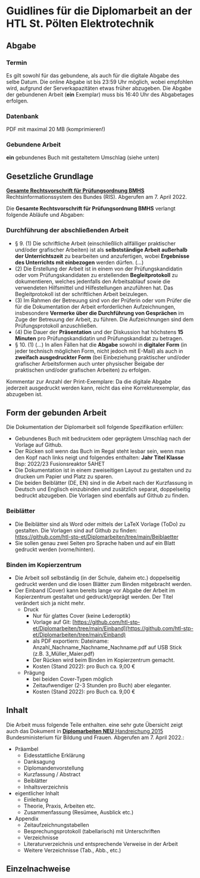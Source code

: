 # Guidlines für die Diplomarbeit an der HTL St. Pölten Elektrotechnik

## Abgabe
### Termin
Es gilt sowohl für das gebundene, als auch für die digitale Abgabe des selbe Datum. Die online Abgabe ist bis 23:59 Uhr möglich, wobei empfohlen wird, aufgrund der Serverkapazitäten etwas früher abzugeben. Die Abgabe der gebundenen Arbeit (**ein** Exemplar) muss bis 16:40 Uhr des Abgabetages erfolgen.

### Datenbank 
PDF mit maximal 20 MB (komprimieren!)

### Gebundene Arbeit
**ein** gebundenes Buch mit gestaltetem Umschlag (siehe unten)

## Gesetzliche Grundlage

[**Gesamte Rechtsvorschrift für Prüfungsordnung BMHS**](https://www.ris.bka.gv.at/GeltendeFassung.wxe?Abfrage=Bundesnormen&Gesetzesnummer=20007846) Rechtsinformationssystem des Bundes (RIS). Abgerufen am 7. April 2022.

Die **Gesamte Rechtsvorschrift für Prüfungsordnung BMHS** verlangt folgende Abläufe und Abgaben:<br>

### Durchführung der abschließenden Arbeit
* § 9. (1) Die schriftliche Arbeit (einschließlich allfälliger praktischer und/oder grafischer Arbeiten) ist als **selbstständige Arbeit außerhalb der Unterrichtszeit** zu bearbeiten und anzufertigen, wobei **Ergebnisse des Unterrichts mit einbezogen** werden dürfen. (...)
* (2) Die Erstellung der Arbeit ist in einem von der Prüfungskandidatin oder vom Prüfungskandidaten zu erstellenden **Begleitprotokoll** zu dokumentieren, welches jedenfalls den Arbeitsablauf sowie die verwendeten Hilfsmittel und Hilfestellungen anzuführen hat. Das Begleitprotokoll ist der schriftlichen Arbeit beizulegen.
* (3) Im Rahmen der Betreuung sind von der Prüferin oder vom Prüfer die für die Dokumentation der Arbeit erforderlichen Aufzeichnungen, insbesondere **Vermerke über die Durchführung von Gesprächen** im Zuge der Betreuung der Arbeit, zu führen. Die Aufzeichnungen sind dem Prüfungsprotokoll anzuschließen.
* (4) Die Dauer der **Präsentation** und der Diskussion hat höchstens **15 Minuten** pro Prüfungskandidatin und Prüfungskandidat zu betragen.
* § 10. (1) (...) In allen Fällen hat die **Abgabe** sowohl in **digitaler Form** (in jeder technisch möglichen Form, nicht jedoch mit E-Mail) als auch in **zweifach ausgedruckter Form** (bei Einbeziehung praktischer und/oder grafischer Arbeitsformen auch unter physischer Beigabe der praktischen und/oder grafischen Arbeiten) zu erfolgen.

Kommentar zur Anzahl der Print-Exemplare: Da die digitale Abgabe jederzeit ausgedruckt werden kann, reicht das eine Korrekturexemplar, das abzugeben ist.

## Form der gebunden Arbeit
Die Dokumentation der Diplomarbeit soll folgende Spezifikation erfüllen:
* Gebundenes Buch mit bedrucktem oder geprägtem Umschlag nach der Vorlage auf Github.
* Der Rücken soll wenn das Buch im Regal steht lesbar sein, wenn man den Kopf nach links neigt und folgendes enthalten:
  **Jahr             Titel               Klasse**
  Bsp:            2022/23      Fusionsreaktor           5AHET
* Die Dokumentation ist in einem zweiseitigen Layout zu gestalten und zu drucken um Papier und Platz zu sparen.
* Die beiden Beiblätter (DE, EN) sind in die Arbeit nach der Kurzfassung in Deutsch und Englisch einzubinden und zusätzlich separat, doppelseitig bedruckt abzugeben. Die Vorlagen sind ebenfalls auf Github zu finden.

### Beiblätter
* Die Beiblätter sind als Word oder mittels der LaTeX Vorlage (ToDo) zu gestalten. Die Vorlagen sind auf Github zu finden: https://github.com/htl-stp-et/Diplomarbeiten/tree/main/Beiblaetter
* Sie sollen genau zwei Seiten pro Sprache haben und auf ein Blatt gedruckt werden (vorne/hinten).

### Binden im Kopierzentrum
* Die Arbeit soll selbständig (in der Schule, daheim etc.) doppelseitig gedruckt werden und die losen Blätter zum Binden mitgebracht werden.
* Der Einband (Cover) kann bereits lange vor Abgabe der Arbeit im Kopierzentrum gestaltet und gedruckt/geprägt werden. Der Titel verändert sich ja nicht mehr.
  * Druck
    * Nur für glattes Cover (keine Lederoptik)
    * Vorlage auf Git: [https://github.com/htl-stp-et/Diplomarbeiten/tree/main/Einband](https://github.com/htl-stp-et/Diplomarbeiten/tree/main/Einband) 
    * als PDF exportiern: Dateiname: Anzahl_Nachname_Nachname_Nachname.pdf auf USB Stick (z.B. 3_Müller_Maier.pdf)
    * Der Rücken wird beim Binden im Kopierzentrum gemacht.
    * Kosten (Stand 2022): pro Buch ca. 9,00 €
  * Prägung
    * bei beiden Cover-Typen möglich
    * Zeitaufwendiger (2-3 Stunden pro Buch) aber eleganter.
    * Kosten (Stand 2022): pro Buch ca. 9,00 €

## Inhalt
Die Arbeit muss folgende Teile enthalten. eine sehr gute Übersicht zeigt auch das Dokument in <ref>[**Diplomarbeiten NEU** Handreichung 2015](https://www.diplomarbeiten-bbs.at/sites/default/files/Diplomarbeiten-Handreichung.pdf) Bundesministerium für Bildung und Frauen. Abgerufen am 7. April 2022.</ref>:
* Präambel
  * Eidesstattliche Erklärung
  * Danksagung
  * Diplomandenvorstellung
  * Kurzfassung / Abstract
  * Beiblätter
  * Inhaltsverzeichnis
* eigentlicher Inhalt
  * Einleitung
  * Theorie, Praxis, Arbeiten etc.
  * Zusammenfassung (Resümee, Ausblick etc.)
* Appendix
  * Zeitaufzeichnungstabellen
  * Besprechungsprotokoll (tabellarisch) mit Unterschriften
  * Verzeichnisse
  * Literaturverzeichnis und entsprechende Verweise in der Arbeit
  * Weitere Verzeichnisse (Tab., Abb., etc.)

## Einzelnachweise 

